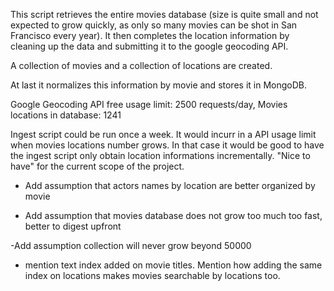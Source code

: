 This script retrieves the entire movies database (size is quite small and not expected to grow quickly, as only so many movies can be shot in San Francisco every year).
It then completes the location information by cleaning up the data and submitting it to the google geocoding API.

A collection of movies and a collection of locations are created.

At last it normalizes this information by movie and stores it in MongoDB.

Google Geocoding API free usage limit: 2500 requests/day, 
Movies locations in database: 1241

Ingest script could be run once a week. It would incurr in a API usage limit when movies locations number grows. In that case it would be good to have the ingest script only obtain location informations incrementally. "Nice to have" for the current scope of the project.

- Add assumption that actors names by location are better organized by movie

- Add assumption that movies database does not grow too much too fast, better to digest upfront

-Add assumption collection will never grow beyond 50000

- mention text index added on movie titles. Mention how adding the same index on locations makes movies searchable by locations too.